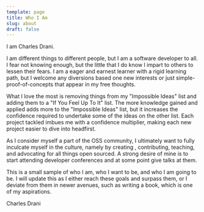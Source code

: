 ```yaml
---
template: page
title: Who I Am
slug: about
draft: false
---
```


I am Charles Drani. 

I am different things to different people, but I am a software developer to all. I fear not knowing enough, but the little that I do know I impart to others to lessen their fears. I am a eager and earnest learner with a rigid learning path, but I welcome any diversions based one new interests or just simple-proof-of-concepts that appear in my free thoughts.

What I love the most is removing things from my "Impossible Ideas" list and adding them to a "If You Feel Up To It" list. The more knowledge gained and applied adds more to the "Impossible Ideas" list, but it increases the confidence required to undertake some of the ideas on the other list. Each project tackled imbues me with a confidence multiplier, making each new project easier to dive into headfirst.

As I consider myself a part of the OSS community, I ultimately want to fully inculcate myself in the culture, namely by creating  , contributing, teaching, and advocating for all things open sourced. A strong desire of mine is to start attending developer conferences and at some point give talks at them.

This is a small sample of who I am, who I want to be, and who I am going to be. I will update this as I either reach these goals and surpass them, or I deviate from them in newer avenues, such as writing a book, which is one of my aspirations.

Charles Drani
